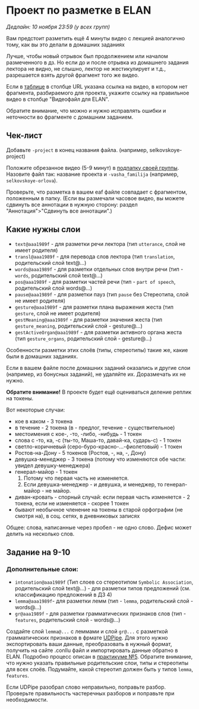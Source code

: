 # Проект по разметке в ELAN
*Дедлайн: 10 ноября 23:59 (у всех групп)*

Вам предстоит разметить ещё 4 минуты видео с лекцией аналогично тому, как вы это делали в домашних заданиях

Лучше, чтобы новый отрывок был продолжением или началом размеченного в дз. Но если до и после отрывка из домашнего задания лектора не видно, не слышно, лектор не жестикулирует и т.д., разрешается взять другой фрагмент того же видео.

Если в [таблице](https://docs.google.com/spreadsheets/d/1No0VKB59etGyTJoC7OnlJcVkIbSZDKy2_yiv2jPc49Y/edit?usp=sharing) в столбце URL указана ссылка на видео, в котором нет фрагмента, разбираемого для проекта, укажите ссылку на правильное видео в столбце "Видеофайл для ELAN".

Обратите внимание, что можно и нужно исправлять ошибки и неточности во фрагменте с домашним заданием.

## Чек-лист

Добавьте `-project` в конец названия файла. (например, selkovskoye-project)

Положите обрезанное видео (5-9 минут) в [подпапку своей группы](https://drive.google.com/drive/folders/1iCAniwPEY0LxI_1IujwU4neVvRo4WcRW?usp=sharing). Назовите файл так: название проекта и `-vasha_familija` (например, `selkovskoye-orlova`).

Проверьте, что разметка в вашем eaf файле совпадает с фрагментом, положенным в папку. (Если вы размечали часовое видео, вы можете сдвинуть все аннотации в нужную сторону: раздел "Аннотация">"Сдвинуть все аннотации".)

## Какие нужны слои
* `text@aaa1989f` - для разметки речи лектора (тип `utterance`, слой не имеет родителя)  
* `transl@aaa1989f` - для перевода слов лектора (тип `translation`, родительский слой text@...)
* `words@aaa1989f` - для разметки отдельных слов внутри речи (тип - `words`, родительский слой text@...)
* `pos@aaa1989f` - для разметки частей речи (тип - `part of speech`, родительский слой words@...)
* `pause@aaa1989f` - для разметки пауз (тип `pause` без Стереотипа, слой не имеет родителя)  
* `gesture@aaa1989f` - для разметки плана выражения жеста (тип `gesture`, слой не имеет родителя)
* `gestMeaning@aaa1989f` - для разметки значения жеста (тип `gesture_meaning`, родительский слой - gesture@...)
* `gestActiveOrgan@aaa1989f` - для разметки активного органа жеста (тип `gesture_organs`, родительский слой - gesture@...)

Особенности разметки этих слоёв (типы, стереотипы) такие же, какие были в домашних заданиях.

Если в вашем файле после домашних заданий оказались и другие слои (например, из бонусных заданий), не удаляйте их. Доразмечать их не нужно.

**Обратите внимание!** В проекте будет ещё оцениваться деление реплик на токены.

Вот некоторые случаи:

- кое в каком - 3 токена
- в течение - 2 токена (в - предлог, течение - существительное)
- местоимения с кое-, -то, -либо, -нибудь - 1 токен
- слова с -то, ка, -с (ты-то, Маша-то, давай-ка, сударь-с) - 1 токен
- светло-коричневый (серо-буро-красно-...-фиолетовый) - 1 токен
- Ростов-на-Дону - 5 токенов (Ростов, -, на, -, Дону)
- девушка-менеджер - 3 токена (потому что изменяются обе части: увидел девушку-менеджера)
- генерал-майор - 1 токен
    1) Потому что первая часть не изменяется.
    2) Если девушка-менеджер - и девушка, и менеджер, то генерал-майор - не майор.
- диван-кровать - спорный случай: если первая часть изменяется - 2 токена, если не изменяется - скорее 1 токен
- бывают необычное членение на токены в старой орфографии (не смотря на), в соц. сетях, в дневниковых записях

Общее: слова, написанные через пробел - не одно слово. Дефис может делить на несколько слов.

## Задание на 9-10
### Дополнительные слои:
* `intonation@aaa1989f` (Тип слоев со стереотипом `Symbolic Association`, родительский слой text@...) - для разметки типов предложений (см. классификацию предложений в ДЗ 4)
* `lemma@aaa1989f`- для разметки лемм (тип - `lemma`, родительский слой - words@...)
* `gr@aaa1989f` - для разметки грамматических признаков слов (тип - `features`, родительский слой - words@...)

Создайте слой `lemma@...` с леммами и слой `gr@...` с разметкой грамматических признаков в фрмате [UDPipe](https://lindat.mff.cuni.cz/services/udpipe/). Для этого нужно экспортировать ваши данные, преобразовать в нужный формат, получить на сайте .conllu файл и импортировать данные обратно в ELAN. Подробно процесс описан в [практикуме №5](https://github.com/olesar/lingdata/blob/gh-pages/practicum-notepadplusplus.md). Обратите внимание, что нужно указать правильные родительские слои, типы и стереотипы для всех слоёв. Подумайте, какой стереотип должен быть у типов `lemma`, `features`.

Если UDPipe разобрал слово неправильно, поправьте разбор. Проверьте правильность частеречных разборов и поправьте при необходимости.
